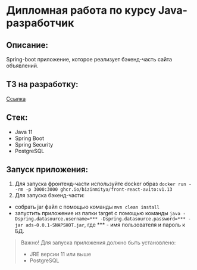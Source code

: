 # Дипломная работа по курсу Java-разработчик

## Описание:
Spring-boot приложение, которое реализует бэкенд-часть сайта объявлений. 

## ТЗ на разработку:
[Ссылка](https://github.com/11th/graduate-work/wiki/%D0%A2%D0%97-%D0%BD%D0%B0-%D1%80%D0%B0%D0%B7%D1%80%D0%B0%D0%B1%D0%BE%D1%82%D0%BA%D1%83)

## Стек:
- Java 11
- Spring Boot
- Spring Security
- PostgreSQL

## Запуск приложения:
1. Для запуска фронтенд-части используйте docker образ `docker run --rm -p 3000:3000 ghcr.io/bizinmitya/front-react-avito:v1.13`
2. Для запуска бэкенд-части:
- собрать jar файл с помощью команды `mvn clean install`
- запустить приложение из папки target с помощью команды `java -Dspring.datasource.username=*** -Dspring.datasource.password=*** -jar ads-0.0.1-SNAPSHOT.jar`, где *** - имя пользователя и пароль к БД.

> Важно! Для запуска приложения должно быть установлено:
> -  JRE версии 11 или выше
> -  PostgreSQL
